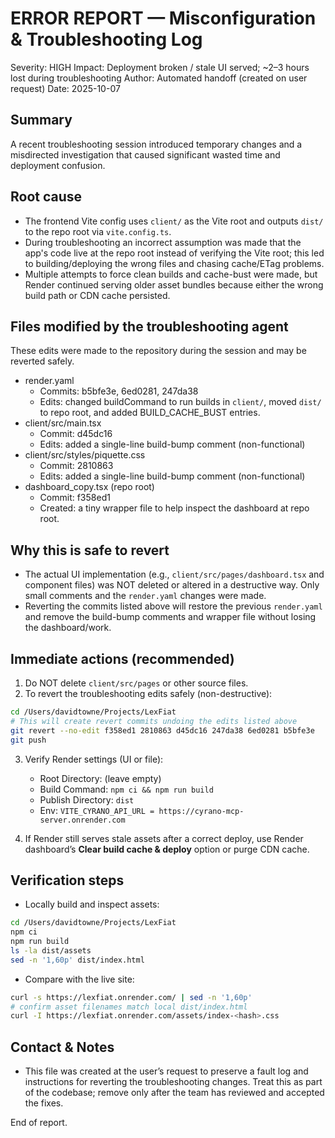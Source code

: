 # ERROR REPORT — Misconfiguration & Troubleshooting Log

Severity: HIGH
Impact: Deployment broken / stale UI served; ~2–3 hours lost during troubleshooting
Author: Automated handoff (created on user request)
Date: 2025-10-07

Summary
-------
A recent troubleshooting session introduced temporary changes and a misdirected investigation that caused significant wasted time and deployment confusion.

Root cause
----------
- The frontend Vite config uses `client/` as the Vite root and outputs `dist/` to the repo root via `vite.config.ts`.
- During troubleshooting an incorrect assumption was made that the app's code live at the repo root instead of verifying the Vite root; this led to building/deploying the wrong files and chasing cache/ETag problems.
- Multiple attempts to force clean builds and cache-bust were made, but Render continued serving older asset bundles because either the wrong build path or CDN cache persisted.

Files modified by the troubleshooting agent
-------------------------------------------
These edits were made to the repository during the session and may be reverted safely.

- render.yaml
  - Commits: b5bfe3e, 6ed0281, 247da38
  - Edits: changed buildCommand to run builds in `client/`, moved `dist/` to repo root, and added BUILD_CACHE_BUST entries.
- client/src/main.tsx
  - Commit: d45dc16
  - Edits: added a single-line build-bump comment (non-functional)
- client/src/styles/piquette.css
  - Commit: 2810863
  - Edits: added a single-line build-bump comment (non-functional)
- dashboard_copy.tsx (repo root)
  - Commit: f358ed1
  - Created: a tiny wrapper file to help inspect the dashboard at repo root.

Why this is safe to revert
--------------------------
- The actual UI implementation (e.g., `client/src/pages/dashboard.tsx` and component files) was NOT deleted or altered in a destructive way. Only small comments and the `render.yaml` changes were made.
- Reverting the commits listed above will restore the previous `render.yaml` and remove the build-bump comments and wrapper file without losing the dashboard/work.

Immediate actions (recommended)
-------------------------------
1. Do NOT delete `client/src/pages` or other source files.
2. To revert the troubleshooting edits safely (non-destructive):

```bash
cd /Users/davidtowne/Projects/LexFiat
# This will create revert commits undoing the edits listed above
git revert --no-edit f358ed1 2810863 d45dc16 247da38 6ed0281 b5bfe3e
git push
```

3. Verify Render settings (UI or file):
   - Root Directory: (leave empty)
   - Build Command: `npm ci && npm run build`
   - Publish Directory: `dist`
   - Env: `VITE_CYRANO_API_URL = https://cyrano-mcp-server.onrender.com`

4. If Render still serves stale assets after a correct deploy, use Render dashboard’s **Clear build cache & deploy** option or purge CDN cache.

Verification steps
------------------
- Locally build and inspect assets:

```bash
cd /Users/davidtowne/Projects/LexFiat
npm ci
npm run build
ls -la dist/assets
sed -n '1,60p' dist/index.html
```

- Compare with the live site:

```bash
curl -s https://lexfiat.onrender.com/ | sed -n '1,60p'
# confirm asset filenames match local dist/index.html
curl -I https://lexfiat.onrender.com/assets/index-<hash>.css
```

Contact & Notes
---------------
- This file was created at the user’s request to preserve a fault log and instructions for reverting the troubleshooting changes. Treat this as part of the codebase; remove only after the team has reviewed and accepted the fixes.

End of report.
